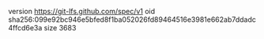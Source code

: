 version https://git-lfs.github.com/spec/v1
oid sha256:099e92bc946e5bfed8f1ba052026fd89464516e3981e662ab7ddadc4ffcd6e3a
size 3683

